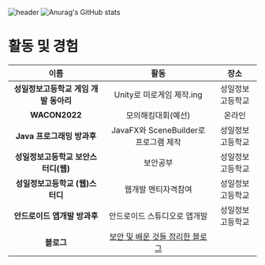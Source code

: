 ![header](https://capsule-render.vercel.app/api?type=waving&color=6633CC&height=300&section=header&text=KangJuHo%20&fontSize=90)
![Anurag's GitHub stats](https://github-readme-stats.vercel.app/api?username=wngh1212&show_icons=true&theme=radical)<br>

<h1>활동 및 경험</h1>
<hr="2">

| **이름** | **활동** | **장소** |
|:--------:|:--------:|:--------:|
| **성일정보고등학교 게임 개발 동아리** | Unity로 미로게임 제작.ing | 성일정보고등학교 |
| **WACON2022** | 모의해킹대회(예선) | 온라인 |
| **Java 프로그래밍 방과후** | JavaFX와 SceneBuilder로 프로그램 제작 | 성일정보고등학교 |
| **성일정보고등학교 보안스터디(웹)** | 보안공부 | 성일정보고등학교|
| **성일정보고등학교 (웹)스터디** | 웹개발 멘티자격참여 |성일정보고등학교|
| **안드로이드 앱개발 방과후**  |안드로이드 스튜디오로 앱개발 | 성일정보고등학교 |
| **블로그**  |<a href="https://blog.naver.com/winter5622">보안 및 배운 것들 정리한 블로그</a>| |


